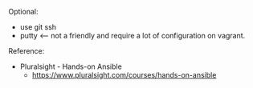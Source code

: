 Optional:
- use git ssh
- putty         <-- not a friendly and require a lot of configuration on vagrant. 

Reference:
  - Pluralsight - Hands-on Ansible
    - https://www.pluralsight.com/courses/hands-on-ansible

